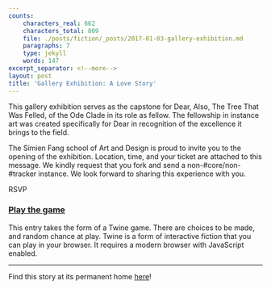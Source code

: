 ```yaml
---
counts:
    characters_real: 662
    characters_total: 809
    file: ./posts/fiction/_posts/2017-01-03-gallery-exhibition.md
    paragraphs: 7
    type: jekyll
    words: 147
excerpt_separator: <!--more-->
layout: post
title: 'Gallery Exhibition: A Love Story'
---
```


This gallery exhibition serves as the capstone for Dear, Also, The Tree That Was Felled, of the Ode Clade in its role as fellow. The fellowship in instance art was created specifically for Dear in recognition of the excellence it brings to the field.

The Simien Fang school of Art and Design is proud to invite you to the opening of the exhibition. Location, time, and your ticket are attached to this message. We kindly request that you fork and send a non-#core/non-#tracker instance. We look forward to sharing this experience with you.

RSVP<!--more-->

### [Play the game](/fiction/post-self/gallery-exhibition/game)

This entry takes the form of a Twine game. There are choices to be made, and random chance at play. Twine is a form of interactive fiction that you can play in your browser. It requires a modern browser with JavaScript enabled.

-----

Find this story at its permanent home [here](/fiction/post-self/gallery-exhibition)!
